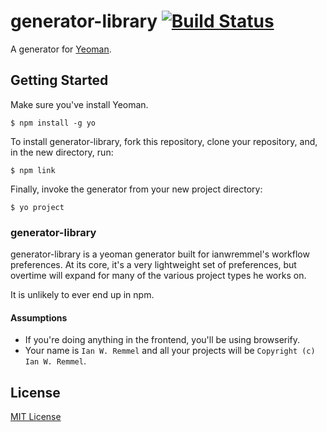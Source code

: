 # generator-library [![Build Status](https://secure.travis-ci.org/ianwremmel/generator-library.png?branch=master)](https://travis-ci.org/ianwremmel/generator-library)

A generator for [Yeoman](http://yeoman.io).


## Getting Started

Make sure you've install Yeoman.

```
$ npm install -g yo
```

To install generator-library, fork this repository, clone your repository, and, in the new directory, run:

```
$ npm link
```

Finally, invoke the generator from your new project directory:

```
$ yo project
```

### generator-library

generator-library is a yeoman generator built for ianwremmel's workflow preferences. At its core, it's a very lightweight set of preferences, but overtime will expand for many of the various project types he works on.

It is unlikely to ever end up in npm.

#### Assumptions

- If you're doing anything in the frontend, you'll be using browserify.
- Your name is `Ian W. Remmel` and all your projects will be `Copyright (c) Ian W. Remmel`.

## License

[MIT License](http://en.wikipedia.org/wiki/MIT_License)
